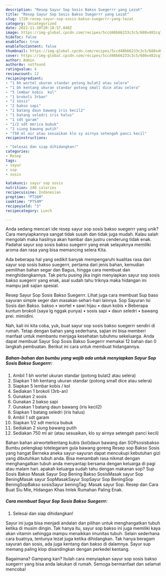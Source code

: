 ```yaml
---
description: "Resep Sayur Sop Sosis Bakso Suegerrr yang Lezat"
title: "Resep Sayur Sop Sosis Bakso Suegerrr yang Lezat"
slug: 1720-resep-sayur-sop-sosis-bakso-suegerrr-yang-lezat
category: Uncategorized
date: 2022-11-30T20:18:57.848Z
image: https://img-global.cpcdn.com/recipes/5ccd48b66233c3c5/680x482cq70/sayur-sop-sosis-bakso-suegerrr-foto-resep-utama.jpg
hideToc: false
enableToc: true
enableTocContent: false
thumbnail: https://img-global.cpcdn.com/recipes/5ccd48b66233c3c5/680x482cq70/sayur-sop-sosis-bakso-suegerrr-foto-resep-utama.jpg
cover: https://img-global.cpcdn.com/recipes/5ccd48b66233c3c5/680x482cq70/sayur-sop-sosis-bakso-suegerrr-foto-resep-utama.jpg
author: Admin
authorAv: notfound
ratingvalue: 4
reviewcount: 12
recipeingredient:
- "1 bh wortel ukuran standar potong bulat2 atau selera"
- "1 bh kentang ukuran standar potong small dice atau selera"
- "5 lembar kobis  kol"
- "1 brokoli 3rban"
- "2 sosis"
- "2 bakso sapi"
- "1 batang daun bawang iris kecil2"
- "1 batang seledri iris halus"
- "1 sdt garam"
- "1/2 sdt merica bubuk"
- "2 siung bawang putih"
- "750 ml air atau sesuaikan klo sy airnya setengah panci kecil"
recipeinstructions:

- "Selesai dan siap dihidangkan!"
categories:
- Resep
tags:
- sayur
- sop
- sosis

katakunci: sayur sop sosis 
nutrition: 240 calories
recipecuisine: Indonesian
preptime: "PT26M"
cooktime: "PT54M"
recipeyield: "3"
recipecategory: Lunch

---
```





Anda sedang mencari ide resep sayur sop sosis bakso suegerrr yang unik? Cara menyiapkannya sangat tidak susah dan tidak juga mudah. Kalau salah mengolah maka hasilnya akan hambar dan justru cenderung tidak enak. Padahal sayur sop sosis bakso suegerrr yang enak selayaknya memiliki aroma dan rasa yang bisa memancing selera Kita.





Ada beberapa hal yang sedikit banyak mempengaruhi kualitas rasa dari sayur sop sosis bakso suegerrr, pertama dari jenis bahan, kemudian pemilihan bahan segar dan Bagus, hingga cara membuat dan menghidangkannya. Tak perlu pusing jika ingin menyiapkan sayur sop sosis bakso suegerrr yang enak,      asal sudah tahu triknya maka hidangan ini mampu jadi sajian spesial.














Resep Sayur Sop Sosis Bakso Suegerrr. Lihat juga cara membuat Sup baso sayuran simple seger dan masakan sehari-hari lainnya. Sop Sayuran Isi Sosis dan Bakso. bakso • wortel • sawi hijau • daun kobis • Beberapa kuntum brokoli (saya lg nggak punya) • sosis sapi • daun seledri • bawang prei. mimidini.






Nah, kali ini kita coba, yuk, buat sayur sop sosis bakso suegerrr sendiri di rumah. Tetap dengan bahan yang sederhana, sajian ini bisa memberi manfaat untuk membantu menjaga kesehatan tubuhmu sekeluarga. Anda dapat membuat Sayur Sop Sosis Bakso Suegerrr memakai 12 bahan dan 0 langkah pembuatan. Berikut ini cara untuk membuat hidangannya.

<!--inarticleads1-->

##### Bahan-bahan dan bumbu yang wajib ada untuk menyiapkan Sayur Sop Sosis Bakso Suegerrr:

1. Ambil 1 bh wortel ukuran standar (potong bulat2 atau selera)
1. Siapkan 1 bh kentang ukuran standar (potong small dice atau selera)
1. Siapkan 5 lembar kobis / kol
1. Sediakan 1 brokoli (3rb-an)
1. Gunakan 2 sosis
1. Gunakan 2 bakso sapi
1. Gunakan 1 batang daun bawang (iris kecil2)
1. Siapkan 1 batang seledri (iris halus)
1. Ambil 1 sdt garam
1. Siapkan 1/2 sdt merica bubuk
1. Sediakan 2 siung bawang putih
1. Sediakan 750 ml air (atau sesuaikan, klo sy airnya setengah panci kecil)


Bahan bahan airwortelkentang kubis (kol)daun bawang dan SOPsosisbakso Bumbu pelengkap totelegaram gula bawang goreng Resep sop Bakso Sosis yang hangat Berneka aneka sayur-sayuran dapat mencukupi kebutuhan gizi yang dibutuhkan tubuh anda. Bisa menambah rasa nikmat dengan menghangatkan tubuh anda menyantap bersama dengan keluarga di pagi atau malam hari. apakah keluarga sudah tahu dengan makanan sop? Sup Sosis Bakso Masak Sayur Sop Bening Bakso SosisMasak sayur Sop BeningMasak sayur SopMasakSayur SopSayur Sop BeningSop BeningSopBakso sosisSayur beningTag: Masak sayur Sop. Resep dan Cara Buat Siu Mie, Hidangan Khas Imlek Rumahan Paling Enak. 

<!--inarticleads2-->

##### Cara membuat Sayur Sop Sosis Bakso Suegerrr:


1. Selesai dan siap dihidangkan!

Sayur ini juga bisa menjadi andalan dan pilihan untuk menghangatkan tubuh ketika di musim dingin. Tak hanya itu, sayur sop bakso ini juga memiliki kaya akan vitamin sehingga mampu menaikkan imunitas tubuh. Selain sederhana cara buatnya, tentunya lezat juga ketika dihidangkan. Tak hanya beragam sayuran dan sosis, ada juga kentang dan bakso di dalamnya. Sayur sup memang paling klop disandingkan dengan perkedel kentang. 

Bagaimana? Gampang kan? Itulah cara menyiapkan sayur sop sosis bakso suegerrr yang bisa anda lakukan di rumah. Semoga bermanfaat dan selamat mencoba!
